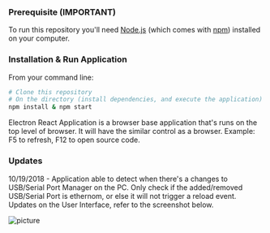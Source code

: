 ### Prerequisite (IMPORTANT)

To run this repository you'll need [Node.js](https://nodejs.org/en/download/) (which comes with [npm](http://npmjs.com)) installed on your computer.

### Installation & Run Application

From your command line:
```bash
# Clone this repository
# On the directory (install dependencies, and execute the application)
npm install & npm start
```

Electron React Application is a browser base application that's runs on the top level of browser. It will have the similar control as a browser. Example: F5 to refresh, F12 to open source code.

### Updates

10/19/2018 - Application able to detect when there's a changes to USB/Serial Port Manager on the PC. 
Only check if the added/removed USB/Serial Port is ethernom, or else it will not trigger a reload event.
Updates on the User Interface, refer to the screenshot below.

![picture](img/ss.jpg)
